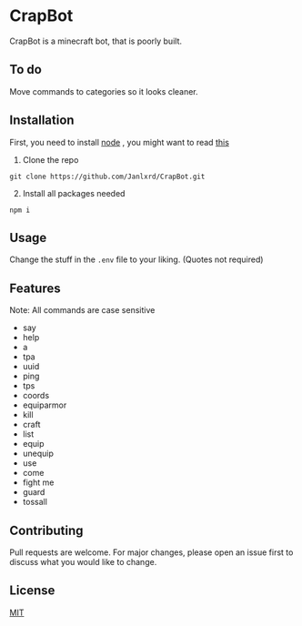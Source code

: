 # CrapBot

CrapBot is a minecraft bot, that is poorly built.

## To do

Move commands to categories so it looks cleaner.

## Installation

First, you need to install [node](http://nodejs.org/) , you might want to read [this](https://github.com/joyent/node/wiki/Installing-Node.js-via-package-manager)

1. Clone the repo
```
git clone https://github.com/Janlxrd/CrapBot.git
```
2. Install all packages needed
```
npm i
```

## Usage

Change the stuff in the `.env` file to your liking. (Quotes not required)

## Features

Note: All commands are case sensitive

* say
* help
* a
* tpa
* uuid
* ping
* tps
* coords
* equiparmor
* kill
* craft
* list
* equip
* unequip
* use
* come
* fight me
* guard
* tossall

## Contributing
Pull requests are welcome. For major changes, please open an issue first to discuss what you would like to change.


## License
[MIT](https://choosealicense.com/licenses/mit/)
